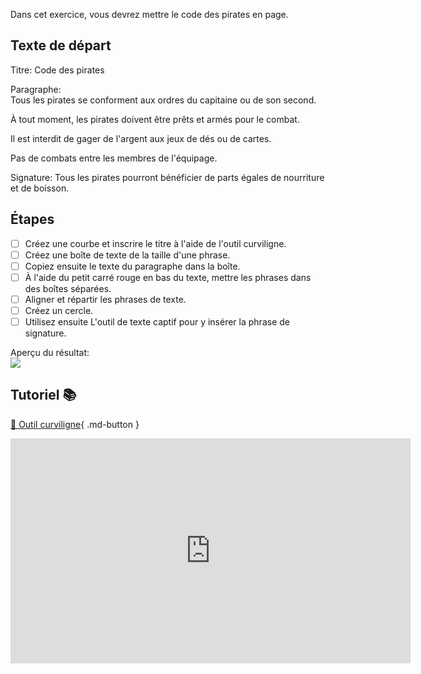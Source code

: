 Dans cet exercice, vous devrez mettre le code des pirates en page.    

      


## Texte de départ
Titre: Code des pirates    

Paragraphe:    
Tous les pirates se conforment aux ordres du capitaine ou de son second.    

À tout moment, les pirates doivent être prêts et armés pour le combat.    

Il est interdit de gager de l'argent aux jeux de dés ou de cartes.    

Pas de combats entre les membres de l'équipage.     

Signature: Tous les pirates pourront bénéficier de parts égales de nourriture et de boisson.    
      
## Étapes

- [ ] Créez une courbe et inscrire le titre à l'aide de l'outil curviligne.
- [ ] Créez une boîte de texte de la taille d'une phrase.
- [ ] Copiez ensuite le texte du paragraphe dans la boîte.
- [ ] À l'aide du petit carré rouge en bas du texte, mettre les phrases dans des boîtes séparées.
- [ ] Aligner et répartir les phrases de texte.
- [ ] Créez un cercle.
- [ ] Utilisez ensuite L'outil de texte captif pour y insérer la phrase de signature.

Aperçu du résultat:   
<img src="images/code.jpg">
      
## Tutoriel 📚
[📁 Outil curviligne](https://cmontmorency365.sharepoint.com/:v:/s/TIM-582214-Animation2d77/ESzwupB5CgBMqzWMgS6_CXcBh5iB6h0wXK3QYmZCTALSvg?e=Rmrp5H){ .md-button }      

<iframe src="https://cmontmorency365.sharepoint.com/sites/TIM-582214-Animation2d77/_layouts/15/embed.aspx?UniqueId=90baf02c-0a79-4c00-ab35-8c812ebf0977&embed=%7B%22ust%22%3Atrue%2C%22hv%22%3A%22CopyEmbedCode%22%7D&referrer=StreamWebApp&referrerScenario=EmbedDialog.Create" width="640" height="360" frameborder="0" scrolling="no" allowfullscreen title="04_texte_captif_curviligne_horizontal.mp4"></iframe>
